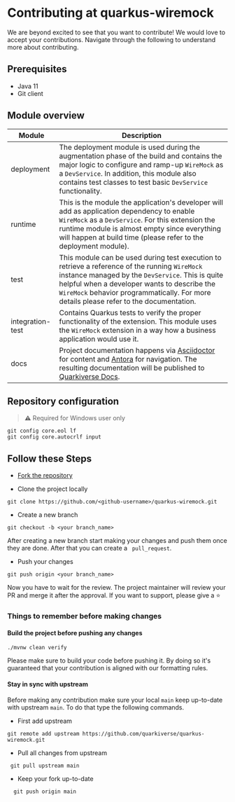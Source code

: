 # Contributing at quarkus-wiremock

We are beyond excited to see that you want to contribute! We would love to accept your contributions. Navigate through
the following to understand more about contributing.

## Prerequisites

- Java 11
- Git client

## Module overview

| Module           | Description                                                                                                                                                                                                                                                                                        |
|------------------|----------------------------------------------------------------------------------------------------------------------------------------------------------------------------------------------------------------------------------------------------------------------------------------------------|
| deployment       | The deployment module is used during the augmentation phase of the build and contains the major logic to configure and ramp-up ``WireMock`` as a ``DevService``. In addition, this module also contains test classes to test basic ``DevService`` functionality.                                   |
| runtime          | This is the module the application's developer will add as application dependency to enable ``WireMock`` as a ``DevService``. For this extension the runtime module is almost empty since everything will happen at build time (please refer to the deployment module).                            |
| test             | This module can be used during test execution to retrieve a reference of the running ``WireMock`` instance managed by the ``DevService``. This is quite helpful when a developer wants to describe the ``WireMock`` behavior programmatically. For more details please refer to the documentation. |
| integration-test | Contains Quarkus tests to verify the proper functionality of the extension. This module uses the ``WireMock`` extension in a way how a business application would use it.                                                                                                                          |
| docs             | Project documentation happens via [Asciidoctor](https://asciidoctor.org/) for content and [Antora](https://antora.org/) for navigation. The resulting documentation will be published to [Quarkiverse Docs](https://docs.quarkiverse.io/).                                                         |

## Repository configuration

> **⚠️** Required for Windows user only

```shell
git config core.eol lf
git config core.autocrlf input
```

## Follow these Steps

- [Fork the repository](https://github.com/quarkiverse/quarkus-wiremock/fork)

- Clone the project locally

``` 
git clone https://github.com/<github-username>/quarkus-wiremock.git
``` 

- Create a new branch

```
git checkout -b <your branch_name>
```

After creating a new branch start making your changes and push them once they are done. After that you
can create a ` pull_request`.

- Push your changes

```
git push origin <your branch_name>
```

Now you have to wait for the review. The project maintainer will review your PR and merge it after the approval. If you
want to support, please give a ⭐

### Things to remember before making changes

#### Build the project before pushing any changes

```
./mvnw clean verify
```

Please make sure to build your code before pushing it. By doing so it's guaranteed that your contribution is aligned
with our formatting rules.

#### Stay in sync with upstream

Before making any contribution make sure your local `main` keep up-to-date with upstream `main`. To do that type the
following commands.

- First add upstream

```
git remote add upstream https://github.com/quarkiverse/quarkus-wiremock.git
```

- Pull all changes from upstream

```
 git pull upstream main
```

- Keep your fork up-to-date

```
  git push origin main
```